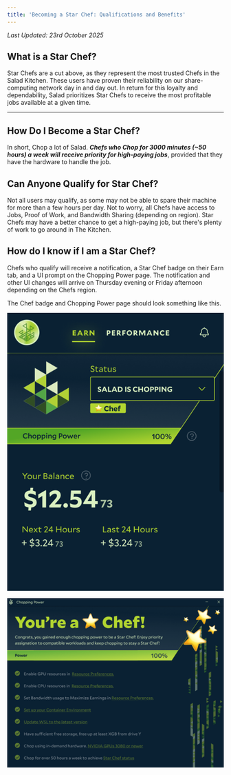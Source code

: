 ```yaml
---
title: 'Becoming a Star Chef: Qualifications and Benefits'
---
```


_Last Updated: 23rd October 2025_

## **What is a Star Chef?**

Star Chefs are a cut above, as they represent the most trusted Chefs in the Salad Kitchen. These users have proven their
reliability on our share-computing network day in and day out. In return for this loyalty and dependability, Salad
prioritizes Star Chefs to receive the most profitable jobs available at a given time.

---

## **How Do I Become a Star Chef?**

In short, Chop a lot of Salad. **_Chefs who Chop for 3000 minutes (~50 hours) a week will receive priority for
high-paying jobs_**, provided that they have the hardware to handle the job.

## **Can Anyone Qualify for Star Chef?**

Not all users may qualify, as some may not be able to spare their machine for more than a few hours per day. Not to
worry, all Chefs have access to Jobs, Proof of Work, and Bandwidth Sharing (depending on region). Star Chefs may have a
better chance to get a high-paying job, but there's plenty of work to go around in The Kitchen.

## **How do I know if I am a Star Chef?**

Chefs who qualify will receive a notification, a Star Chef badge on their Earn tab, and a UI prompt on the Chopping
Power page. The notification and other UI changes will arrive on Thursday evening or Friday afternoon depending on the
Chefs region.

The Chef badge and Chopping Power page should look something like this.

![screenshot showing the Star Chef badge in the Salad app](../../../../content/images/guides/using-salad/becoming-a-star-chef-1.png)

![screenshot showing the completed Chopping Bar saying Star Chef](../../../../content/images/guides/using-salad/becoming-a-star-chef-2.png)
